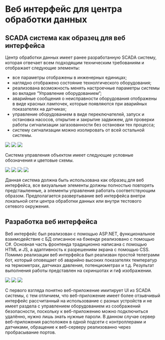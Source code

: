 # Веб интерфейс для центра обработки данных

## SCADA система как образец для веб интерфейса

Центр обработки данных имеет ранее разработанную SCADA систему, которая отвечает всем подходящим техническим требованиям и отображает следующие элементы:
* все параметры отображены в инженерных единицах;
* наглядно отображено состояние технолгического оборудования;
* реализована возможность менять настроечные параметры системы во вкладке “Управление оборудованием”;
* аварийные сообщения о неисправности оборудования отображены в виде красных лампочек, которые появляются при аварийных показателях на датчиках;
* управление оборудованием в виде переключателей, запуск и остановка насосов, открытие и закрытие задвижем, для проверки работы сигнализации загазованности без остановки тех процесса;
* систему сигнализации можно изолировать от всей остальной системы.

![](https://github.com/mementomorri/COD_web-interface/blob/main/img/Screenshot%201.png)
![](https://github.com/mementomorri/COD_web-interface/blob/main/img/Screenshot%202.png)
![](https://github.com/mementomorri/COD_web-interface/blob/main/img/Screenshot%203.png)

Система управления объектом имеет следующие условные обозначения и цветовые схемы.

![](https://github.com/mementomorri/COD_web-interface/blob/main/img/Screenshot%204.png)
![](https://github.com/mementomorri/COD_web-interface/blob/main/img/Screenshot%205.png)
![](https://github.com/mementomorri/COD_web-interface/blob/main/img/Screenshot%206.png)
![](https://github.com/mementomorri/COD_web-interface/blob/main/img/Screenshot%207.png)

Данная система должна быть использована как образец для веб интерфейса, все визуальные элементы должны полностью повторять предстаыленные, а элементы управления работать соответствующим образом.
Предполагается развертывание веб интерфейса внетри локальной сети центра обработки данных или внутри тестового сетевого окружения.

## Разработка веб интерфейса

Веб интерфейс был реализован с помощью ASP.NET, функциональное взаимодействие с БД описанное на бэкенде реализовано с помощью C#. Основная часть фронтенда традиционно написана с помощью HTML и JS, а адаптивность к разрешениям экрана с помощью CSS.
Помимо реализации веб интерфейса был реализван простой телеграмм бот, который оповещает об аварийно высоких показателях температур на термометрах, датчиках давления, потенциометрах и т.д.
Результат выполнения работы представлен на скриншотах и гиф изображении.

![](https://github.com/mementomorri/COD_web-interface/blob/main/img/COD_web_overview1.jpg)
![](https://github.com/mementomorri/COD_web-interface/blob/main/img/COD_web_overview2.jpg)
![](https://github.com/mementomorri/COD_web-interface/blob/main/img/COD_web_overview.gif)

С первого взгляда понятно веб-приложение имитирует UI из SCADA системы, с тем отличием, что веб-приложение имеет более отзывчивый интерфейс рассчитанный на использование с разных устройств и не имеет раздела с управлением оборудованием из соображений безопасности, поскольку к веб-приложению можно подключиться удалённо, нужно лишь знать нужные пароли.
В данном случае сервер веб-приложения расположен в одной подсети с контроллерами и датчиками, обращение к веб-серверу реализованно через пробрасывание портов.
